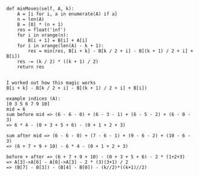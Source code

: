 

    def minMoves(self, A, k):
        A = [i for i, a in enumerate(A) if a]
        n = len(A)
        B = [0] * (n + 1)
        res = float('inf')
        for i in xrange(n):
            B[i + 1] = B[i] + A[i]
        for i in xrange(len(A) - k + 1):
            res = min(res, B[i + k] - B[k / 2 + i] - B[(k + 1) / 2 + i] + B[i])
        res -= (k / 2) * ((k + 1) / 2)
        return res

```https://leetcode.com/problems/minimum-adjacent-swaps-for-k-consecutive-ones/solutions/987347/java-c-python-solution/

I worked out how this magic works
B[i + k] - B[k / 2 + i] - B[(k + 1) / 2 + i] + B[i])

example indices (A):
[0 3 5 6 7 9 10]
mid = 6
sum before mid => (6 - 6 - 0) + (6 - 3 - 1) + (6 - 5 - 2) + (6 - 0 - 3)
=> 6 * 4 - (0 + 3 + 5 + 6) - (0 + 1 + 2 + 3)

sum after mid => (6 - 6 - 0) + (7 - 6 - 1) + (9 - 6 - 2) + (10 - 6 - 3)
=> (6 + 7 + 9 + 10) - 6 * 4 - (0 + 1 + 2 + 3)

before + after => (6 + 7 + 9 + 10) - (0 + 3 + 5 + 6) - 2 * (1+2+3)
=> A[3]->A[6] - A[0]->A[3] - 2 * (3)(3+1) / 2
=> (B[7] - B[3]) - (B[4] - B[0]) - (k//2)*((k+1)//2)
```